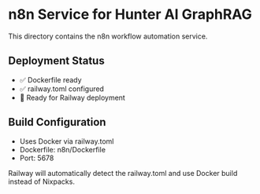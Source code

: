 # n8n Service for Hunter AI GraphRAG

This directory contains the n8n workflow automation service.

## Deployment Status
- ✅ Dockerfile ready
- ✅ railway.toml configured  
- 🔄 Ready for Railway deployment

## Build Configuration
- Uses Docker via railway.toml
- Dockerfile: n8n/Dockerfile
- Port: 5678

Railway will automatically detect the railway.toml and use Docker build instead of Nixpacks.
